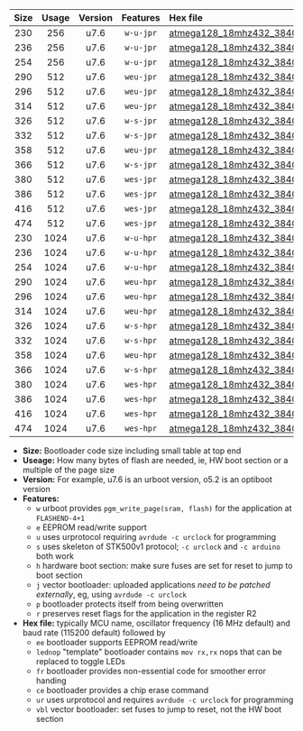 |Size|Usage|Version|Features|Hex file|
|:-:|:-:|:-:|:-:|:--|
|230|256|u7.6|`w-u-jpr`|[atmega128_18mhz432_38400bps_ur_vbl.hex](https://raw.githubusercontent.com/stefanrueger/urboot/main//atmega128_18mhz432_38400bps_ur_vbl.hex)|
|236|256|u7.6|`w-u-jpr`|[atmega128_18mhz432_38400bps_lednop_ur_vbl.hex](https://raw.githubusercontent.com/stefanrueger/urboot/main//atmega128_18mhz432_38400bps_lednop_ur_vbl.hex)|
|254|256|u7.6|`w-u-jpr`|[atmega128_18mhz432_38400bps_lednop_fr_ur_vbl.hex](https://raw.githubusercontent.com/stefanrueger/urboot/main//atmega128_18mhz432_38400bps_lednop_fr_ur_vbl.hex)|
|290|512|u7.6|`weu-jpr`|[atmega128_18mhz432_38400bps_ee_ur_vbl.hex](https://raw.githubusercontent.com/stefanrueger/urboot/main//atmega128_18mhz432_38400bps_ee_ur_vbl.hex)|
|296|512|u7.6|`weu-jpr`|[atmega128_18mhz432_38400bps_ee_lednop_ur_vbl.hex](https://raw.githubusercontent.com/stefanrueger/urboot/main//atmega128_18mhz432_38400bps_ee_lednop_ur_vbl.hex)|
|314|512|u7.6|`weu-jpr`|[atmega128_18mhz432_38400bps_ee_lednop_fr_ur_vbl.hex](https://raw.githubusercontent.com/stefanrueger/urboot/main//atmega128_18mhz432_38400bps_ee_lednop_fr_ur_vbl.hex)|
|326|512|u7.6|`w-s-jpr`|[atmega128_18mhz432_38400bps_vbl.hex](https://raw.githubusercontent.com/stefanrueger/urboot/main//atmega128_18mhz432_38400bps_vbl.hex)|
|332|512|u7.6|`w-s-jpr`|[atmega128_18mhz432_38400bps_lednop_vbl.hex](https://raw.githubusercontent.com/stefanrueger/urboot/main//atmega128_18mhz432_38400bps_lednop_vbl.hex)|
|358|512|u7.6|`weu-jpr`|[atmega128_18mhz432_38400bps_ee_lednop_fr_ce_ur_vbl.hex](https://raw.githubusercontent.com/stefanrueger/urboot/main//atmega128_18mhz432_38400bps_ee_lednop_fr_ce_ur_vbl.hex)|
|366|512|u7.6|`w-s-jpr`|[atmega128_18mhz432_38400bps_lednop_fr_vbl.hex](https://raw.githubusercontent.com/stefanrueger/urboot/main//atmega128_18mhz432_38400bps_lednop_fr_vbl.hex)|
|380|512|u7.6|`wes-jpr`|[atmega128_18mhz432_38400bps_ee_vbl.hex](https://raw.githubusercontent.com/stefanrueger/urboot/main//atmega128_18mhz432_38400bps_ee_vbl.hex)|
|386|512|u7.6|`wes-jpr`|[atmega128_18mhz432_38400bps_ee_lednop_vbl.hex](https://raw.githubusercontent.com/stefanrueger/urboot/main//atmega128_18mhz432_38400bps_ee_lednop_vbl.hex)|
|416|512|u7.6|`wes-jpr`|[atmega128_18mhz432_38400bps_ee_lednop_fr_vbl.hex](https://raw.githubusercontent.com/stefanrueger/urboot/main//atmega128_18mhz432_38400bps_ee_lednop_fr_vbl.hex)|
|474|512|u7.6|`wes-jpr`|[atmega128_18mhz432_38400bps_ee_lednop_fr_ce_vbl.hex](https://raw.githubusercontent.com/stefanrueger/urboot/main//atmega128_18mhz432_38400bps_ee_lednop_fr_ce_vbl.hex)|
|230|1024|u7.6|`w-u-hpr`|[atmega128_18mhz432_38400bps_ur.hex](https://raw.githubusercontent.com/stefanrueger/urboot/main//atmega128_18mhz432_38400bps_ur.hex)|
|236|1024|u7.6|`w-u-hpr`|[atmega128_18mhz432_38400bps_lednop_ur.hex](https://raw.githubusercontent.com/stefanrueger/urboot/main//atmega128_18mhz432_38400bps_lednop_ur.hex)|
|254|1024|u7.6|`w-u-hpr`|[atmega128_18mhz432_38400bps_lednop_fr_ur.hex](https://raw.githubusercontent.com/stefanrueger/urboot/main//atmega128_18mhz432_38400bps_lednop_fr_ur.hex)|
|290|1024|u7.6|`weu-hpr`|[atmega128_18mhz432_38400bps_ee_ur.hex](https://raw.githubusercontent.com/stefanrueger/urboot/main//atmega128_18mhz432_38400bps_ee_ur.hex)|
|296|1024|u7.6|`weu-hpr`|[atmega128_18mhz432_38400bps_ee_lednop_ur.hex](https://raw.githubusercontent.com/stefanrueger/urboot/main//atmega128_18mhz432_38400bps_ee_lednop_ur.hex)|
|314|1024|u7.6|`weu-hpr`|[atmega128_18mhz432_38400bps_ee_lednop_fr_ur.hex](https://raw.githubusercontent.com/stefanrueger/urboot/main//atmega128_18mhz432_38400bps_ee_lednop_fr_ur.hex)|
|326|1024|u7.6|`w-s-hpr`|[atmega128_18mhz432_38400bps.hex](https://raw.githubusercontent.com/stefanrueger/urboot/main//atmega128_18mhz432_38400bps.hex)|
|332|1024|u7.6|`w-s-hpr`|[atmega128_18mhz432_38400bps_lednop.hex](https://raw.githubusercontent.com/stefanrueger/urboot/main//atmega128_18mhz432_38400bps_lednop.hex)|
|358|1024|u7.6|`weu-hpr`|[atmega128_18mhz432_38400bps_ee_lednop_fr_ce_ur.hex](https://raw.githubusercontent.com/stefanrueger/urboot/main//atmega128_18mhz432_38400bps_ee_lednop_fr_ce_ur.hex)|
|366|1024|u7.6|`w-s-hpr`|[atmega128_18mhz432_38400bps_lednop_fr.hex](https://raw.githubusercontent.com/stefanrueger/urboot/main//atmega128_18mhz432_38400bps_lednop_fr.hex)|
|380|1024|u7.6|`wes-hpr`|[atmega128_18mhz432_38400bps_ee.hex](https://raw.githubusercontent.com/stefanrueger/urboot/main//atmega128_18mhz432_38400bps_ee.hex)|
|386|1024|u7.6|`wes-hpr`|[atmega128_18mhz432_38400bps_ee_lednop.hex](https://raw.githubusercontent.com/stefanrueger/urboot/main//atmega128_18mhz432_38400bps_ee_lednop.hex)|
|416|1024|u7.6|`wes-hpr`|[atmega128_18mhz432_38400bps_ee_lednop_fr.hex](https://raw.githubusercontent.com/stefanrueger/urboot/main//atmega128_18mhz432_38400bps_ee_lednop_fr.hex)|
|474|1024|u7.6|`wes-hpr`|[atmega128_18mhz432_38400bps_ee_lednop_fr_ce.hex](https://raw.githubusercontent.com/stefanrueger/urboot/main//atmega128_18mhz432_38400bps_ee_lednop_fr_ce.hex)|

- **Size:** Bootloader code size including small table at top end
- **Useage:** How many bytes of flash are needed, ie, HW boot section or a multiple of the page size
- **Version:** For example, u7.6 is an urboot version, o5.2 is an optiboot version
- **Features:**
  + `w` urboot provides `pgm_write_page(sram, flash)` for the application at `FLASHEND-4+1`
  + `e` EEPROM read/write support
  + `u` uses urprotocol requiring `avrdude -c urclock` for programming
  + `s` uses skeleton of STK500v1 protocol; `-c urclock` and `-c arduino` both work
  + `h` hardware boot section: make sure fuses are set for reset to jump to boot section
  + `j` vector bootloader: uploaded applications *need to be patched externally*, eg, using `avrdude -c urclock`
  + `p` bootloader protects itself from being overwritten
  + `r` preserves reset flags for the application in the register R2
- **Hex file:** typically MCU name, oscillator frequency (16 MHz default) and baud rate (115200 default) followed by
  + `ee` bootloader supports EEPROM read/write
  + `lednop` "template" bootloader contains `mov rx,rx` nops that can be replaced to toggle LEDs
  + `fr` bootloader provides non-essential code for smoother error handing
  + `ce` bootloader provides a chip erase command
  + `ur` uses urprotocol and requires `avrdude -c urclock` for programming
  + `vbl` vector bootloader: set fuses to jump to reset, not the HW boot section
